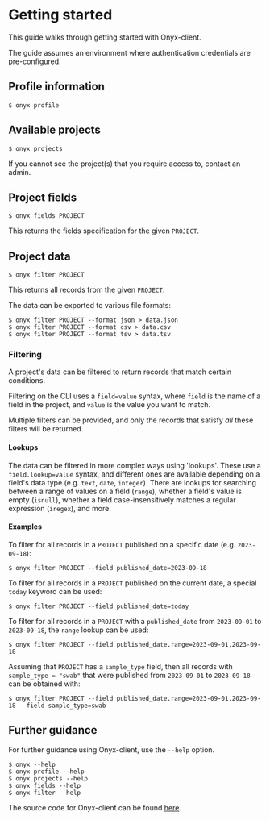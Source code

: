 # Getting started

This guide walks through getting started with Onyx-client.

The guide assumes an environment where authentication credentials are pre-configured.

## Profile information

```
$ onyx profile
```

## Available projects

```
$ onyx projects
```

If you cannot see the project(s) that you require access to, contact an admin.

## Project fields

```
$ onyx fields PROJECT
```

This returns the fields specification for the given `PROJECT`.

## Project data

```
$ onyx filter PROJECT
```

This returns all records from the given `PROJECT`.

The data can be exported to various file formats:

```
$ onyx filter PROJECT --format json > data.json
$ onyx filter PROJECT --format csv > data.csv
$ onyx filter PROJECT --format tsv > data.tsv
```

### Filtering

A project's data can be filtered to return records that match certain conditions.

Filtering on the CLI uses a `field=value` syntax, where `field` is the name of a field in the project, and `value` is the value you want to match.

Multiple filters can be provided, and only the records that satisfy *all* these filters will be returned.

#### Lookups

The data can be filtered in more complex ways using 'lookups'. These use a `field.lookup=value` syntax, and different ones are available depending on a field's data type (e.g. `text`, `date`, `integer`). There are lookups for searching between a range of values on a field (`range`), whether a field's value is empty (`isnull`), whether a field case-insensitively matches a regular expression (`iregex`), and more. 

#### Examples

To filter for all records in a `PROJECT` published on a specific date (e.g. `2023-09-18`):

```
$ onyx filter PROJECT --field published_date=2023-09-18
```

To filter for all records in a `PROJECT` published on the current date, a special `today` keyword can be used:

```
$ onyx filter PROJECT --field published_date=today
```

To filter for all records in a `PROJECT` with a `published_date` from `2023-09-01` to `2023-09-18`, the `range` lookup can be used: 

```
$ onyx filter PROJECT --field published_date.range=2023-09-01,2023-09-18
```

Assuming that `PROJECT` has a `sample_type` field, then all records with `sample_type = "swab"` that were published from `2023-09-01` to `2023-09-18` can be obtained with: 

```
$ onyx filter PROJECT --field published_date.range=2023-09-01,2023-09-18 --field sample_type=swab
```

## Further guidance

For further guidance using Onyx-client, use the `--help` option.

```
$ onyx --help
$ onyx profile --help
$ onyx projects --help
$ onyx fields --help
$ onyx filter --help
```

The source code for Onyx-client can be found [here](https://github.com/CLIMB-TRE/onyx-client).
